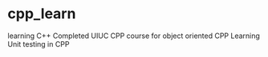 # cpp_learn
learning C++
Completed UIUC CPP course for object oriented CPP
Learning Unit testing in CPP
